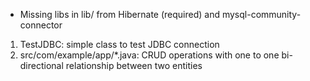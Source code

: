 * Missing libs in lib/ from Hibernate (required) and mysql-community-connector

1. TestJDBC: simple class to test JDBC connection
2. src/com/example/app/*.java: CRUD operations with one to one bi-directional relationship between two entities